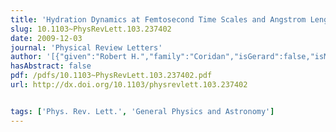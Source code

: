 ```yaml
---
title: 'Hydration Dynamics at Femtosecond Time Scales and Angstrom Length Scales from Inelastic X-Ray Scattering'
slug: 10.1103~PhysRevLett.103.237402
date: 2009-12-03
journal: 'Physical Review Letters'
author: '[{"given":"Robert H.","family":"Coridan","isGerard":false,"isMember":true,"isFirst":false,"isCorresponding":false},{"given":"Nathan W.","family":"Schmidt","isGerard":false,"isMember":true,"isFirst":false,"isCorresponding":false},{"given":"Ghee Hwee","family":"Lai","isGerard":false,"isMember":true,"isFirst":false,"isCorresponding":false},{"given":"Rahul","family":"Godawat","isGerard":false,"isMember":false,"isFirst":false,"isCorresponding":false},{"given":"Michael","family":"Krisch","isGerard":false,"isMember":false,"isFirst":false,"isCorresponding":false},{"given":"Shekhar","family":"Garde","isGerard":false,"isMember":false,"isFirst":false,"isCorresponding":false},{"given":"Peter","family":"Abbamonte","isGerard":false,"isMember":false,"isFirst":false,"isCorresponding":false},{"given":"Gerard C. L.","family":"Wong","isGerard":true,"isMember":true,"isFirst":false,"isCorresponding":false}]'
hasAbstract: false
pdf: /pdfs/10.1103~PhysRevLett.103.237402.pdf
url: http://dx.doi.org/10.1103/physrevlett.103.237402


tags: ['Phys. Rev. Lett.', 'General Physics and Astronomy']
---
```

<!--truncate-->